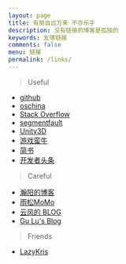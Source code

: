 ```yaml
---
layout: page
title: 有朋自远方来 不亦乐乎
description: 没有链接的博客是孤独的
keywords: 友情链接
comments: false
menu: 链接
permalink: /links/
---
```


> Useful

* [github](https://github.com)
* [oschina](http://www.oschina.net)
* [Stack Overflow](http://stackoverflow.com/)
* [segmentfault](https://segmentfault.com)
* [Unity3D](http://www.unity.com/)
* [游戏蛮牛](http://www.manew.com/)
* [简书](http://www.jianshu.com/)
* [开发者头条](http://toutiao.io/)

> Careful

* [瀚阳的博客](http://jjyy.guru/)
* [雨松MoMo](http://www.xuanyusong.com/)
* [云风的 BLOG](http://blog.codingnow.com/)
* [Gu Lu's Blog](http://gulu-dev.com/)

> Friends

* [LazyKris](http://blog.lingkeyang.com)